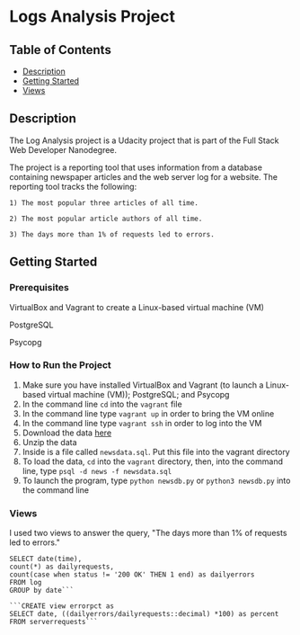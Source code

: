 # Logs Analysis Project

## Table of Contents

* [Description](#description)
* [Getting Started](#gettingstarted)
* [Views](#views)

<a name="description"><a>
## Description

The Log Analysis project is a Udacity project that is part of the Full Stack Web Developer Nanodegree.

The project is a reporting tool that uses information from a database containing newspaper articles and the web server log for a website. The reporting tool tracks the following:

    1) The most popular three articles of all time.

    2) The most popular article authors of all time.

    3) The days more than 1% of requests led to errors.
<a name="gettingstarted"><a>
## Getting Started

### Prerequisites
VirtualBox and Vagrant to create a Linux-based virtual machine (VM)

PostgreSQL

Psycopg


### How to Run the Project
1. Make sure you have installed VirtualBox and Vagrant (to launch a Linux-based virtual machine (VM)); PostgreSQL; and Psycopg
2. In the command line `cd` into the `vagrant` file
3. In the command line type `vagrant up` in order to bring the VM online
4. In the command line type `vagrant ssh` in order to log into the VM
5. Download the data [here](https://d17h27t6h515a5.cloudfront.net/topher/2016/August/57b5f748_newsdata/newsdata.zip)
6. Unzip the data
7. Inside is a file called `newsdata.sql`. Put this file into the vagrant directory
8. To load the data, `cd` into the `vagrant` directory, then, into the command line, type `psql -d news -f newsdata.sql` 
9. To launch the program, type `python newsdb.py` or `python3 newsdb.py` into the command line

<a name="views"><a>
### Views
I used two views to answer the query, "The days more than 1% of requests led to errors." 

```CREATE view serverrequests as
SELECT date(time),
count(*) as dailyrequests,
count(case when status != '200 OK' THEN 1 end) as dailyerrors
FROM log
GROUP by date```

```CREATE view errorpct as
SELECT date, ((dailyerrors/dailyrequests::decimal) *100) as percent
FROM serverrequests```


